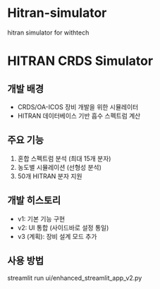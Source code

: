 # Hitran-simulator
hitran simulator for withtech

# HITRAN CRDS Simulator

## 개발 배경
- CRDS/OA-ICOS 장비 개발을 위한 시뮬레이터
- HITRAN 데이터베이스 기반 흡수 스펙트럼 계산

## 주요 기능
1. 혼합 스펙트럼 분석 (최대 15개 분자)
2. 농도별 시뮬레이션 (선형성 분석)
3. 50개 HITRAN 분자 지원

## 개발 히스토리
- v1: 기본 기능 구현
- v2: UI 통합 (사이드바로 설정 통일)
- v3 (계획): 장비 설계 모드 추가

## 사용 방법
streamlit run ui/enhanced_streamlit_app_v2.py
